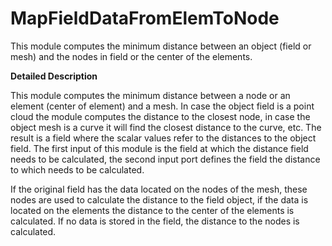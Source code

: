 # MapFieldDataFromElemToNode

This module computes the minimum distance between an object (field or mesh) and the nodes in field or the center of the elements.

**Detailed Description**

This module computes the minimum distance between a node or an element (center of element) and a mesh. In case the object field is a point cloud the module computes the distance to the closest node, in case the object mesh is a curve it will find the closest distance to the curve, etc. The result is a field where the scalar values refer to the distances to the object field. The first input of this module is the field at which the distance field needs to be calculated, the second input port defines the field the distance to which needs to be calculated.

If the original field has the data located on the nodes of the mesh, these nodes are used to calculate the distance to the field object, if the data is located on the elements the distance to the center of the elements is calculated. If no data is stored in the field, the distance to the nodes is calculated.
